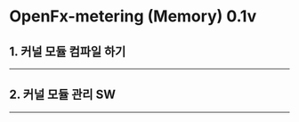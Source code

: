 # OpenFx-metering (Memory) 0.1v
## 1.  커널 모듈 컴파일 하기
-----------------------
## 2.  커널 모듈 관리 SW 
-----------------------
